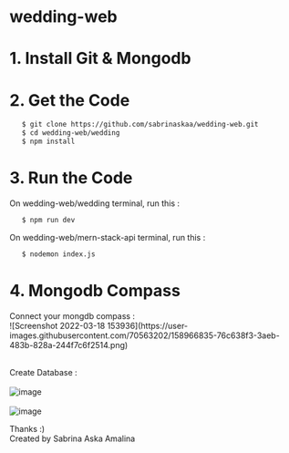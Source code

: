 # wedding-web

<h1>1. Install Git & Mongodb</h1>

<h1>2. Get the Code</h1>

```bash
   $ git clone https://github.com/sabrinaskaa/wedding-web.git
   $ cd wedding-web/wedding
   $ npm install
``` 

<h1>3. Run the Code</h1>
On wedding-web/wedding terminal, run this :

```bash
   $ npm run dev
```

On wedding-web/mern-stack-api terminal, run this :

```bash
   $ nodemon index.js
```

<h1>4. Mongodb Compass</h1>
Connect your mongdb compass : <br />
![Screenshot 2022-03-18 153936](https://user-images.githubusercontent.com/70563202/158966835-76c638f3-3aeb-483b-828a-244f7c6f2514.png)
<br/>
<br/>

Create Database : <br/><br/>
![image](https://user-images.githubusercontent.com/70563202/158966152-fba7b2a0-bf1d-4f40-90fb-66a673f85f3f.png) <br /> <br/>
![image](https://user-images.githubusercontent.com/70563202/158966506-741b5cf9-856b-4592-8ac1-4e427cdc8d27.png)

Thanks :) <br/>
Created by Sabrina Aska Amalina
